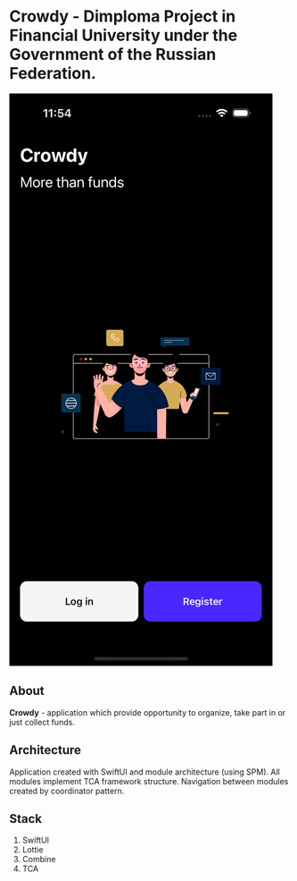 # Crowdy - Dimploma Project in Financial University under the Government of the Russian Federation.

![Screenshot](README.png)

## About
<b>Crowdy</b> - application which provide opportunity to organize, take part in or just collect funds.

## Architecture
Application created with SwiftUI and module architecture (using SPM). All modules implement TCA framework structure. Navigation between modules created by coordinator pattern.
## Stack
1. SwiftUI
2. Lottie
3. Combine
4. TCA
